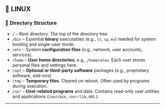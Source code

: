 
## 🐧 LINUX

### 📁 Directory Structure

* `/` – Root directory. The top of the directory tree.
* `/bin` – Essential **binary** executables (e.g., `ls`, `cp`, `mv`) needed for system booting and single-user mode.
* `/etc` – System **configuration files** (e.g., network, user accounts, services).
* `/home` – **User home directories**, e.g., `/home/alex`. Each user stores personal files and settings here.
* `/opt` – **Optional or third-party software** packages (e.g., proprietary software, add-ons).
* `/tmp` – **Temporary files**. Cleared on reboot. Often used by programs during execution.
* `/usr` – **User-related programs** and data. Contains read-only user utilities and applications (`/usr/bin`, `/usr/lib`, etc.).

---



